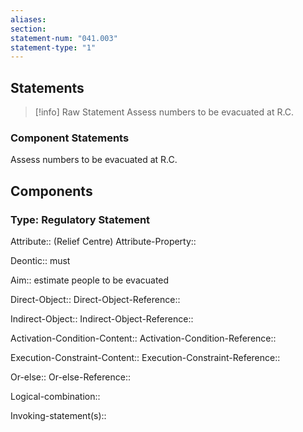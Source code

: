 ```yaml
---
aliases: 
section: 
statement-num: "041.003"
statement-type: "1"
---
```

## Statements 
> [!info] Raw Statement
> Assess numbers to be evacuated at R.C. 
> 

### Component Statements
Assess numbers to be evacuated at R.C. 
## Components
### Type: Regulatory Statement
Attribute:: (Relief Centre)
Attribute-Property::

Deontic:: must

Aim:: estimate people to be evacuated

Direct-Object::
Direct-Object-Reference:: 

Indirect-Object::
Indirect-Object-Reference:: 

Activation-Condition-Content::
Activation-Condition-Reference:: 

Execution-Constraint-Content::
Execution-Constraint-Reference:: 

Or-else::
Or-else-Reference:: 

Logical-combination::

Invoking-statement(s)::